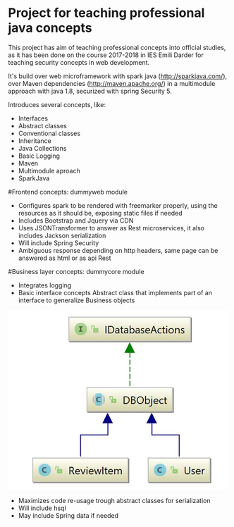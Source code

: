 # Project for teaching professional java concepts

This project has aim of teaching professional concepts into official studies, as it has been done on the course 2017-2018 in IES Emili Darder for teaching security concepts in web development. 

It's build over web microframework with spark java (http://sparkjava.com/), over Maven dependencies (http://maven.apache.org/) in a multimodule approach with java 1.8, securized with spring Security 5.

Introduces several concepts, like:

- Interfaces
- Abstract classes
- Conventional classes
- Inheritance
- Java Collections
- Basic Logging
- Maven
- Multimodule aproach
- SparkJava

#Frontend concepts: dummyweb module

- Configures spark to be rendered with freemarker properly, using the resources as it should be, exposing static files if needed
- Includes Bootstrap and Jquery via CDN
- Uses JSONTransformer to answer as Rest microservices, it also includes Jackson serialization
- Will include Spring Security
- Ambiguous response depending on http headers, same page can be answered as html or as api Rest

#Business layer concepts: dummycore module
- Integrates logging
- Basic interface concepts
Abstract class that implements part of an interface to generalize Business objects

![Basic UML](/basicUML2.jpg)

- Maximizes code re-usage trough abstract classes for serialization
- Will include hsql
- May include Spring data if needed 

